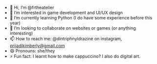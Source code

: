 - 👋 Hi, I’m @frtheatelier
- 👀 I’m interested in game development and UI/UX design
- 🌱 I’m currently learning Python (I do have some experience before this year)
- 💞️ I’m looking to collaborate on websites or games (or anything interesting)
- 📫 How to reach me: @dintriphnyldrazine on instagram, prijadikimberly@gmail.com
- 😄 Pronouns: she/they
- ⚡ Fun fact: I learnt how to make cappuccino? I also do digital art.

<!---
frtheatelier/frtheatelier is a ✨ special ✨ repository because its `README.md` (this file) appears on your GitHub profile.
You can click the Preview link to take a look at your changes.
--->
